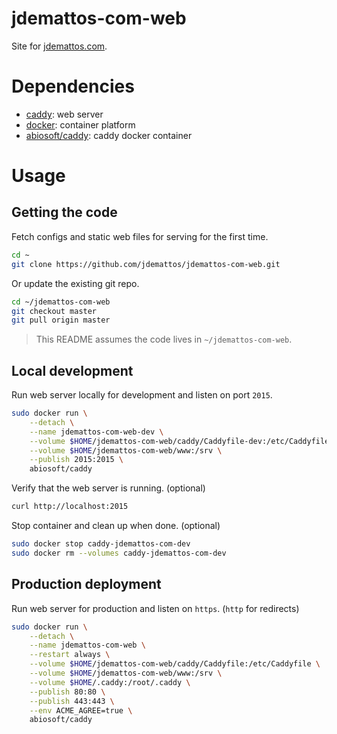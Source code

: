 # jdemattos-com-web
Site for [jdemattos.com](https://jdemattos.com).

# Dependencies
- [caddy](https://caddyserver.com/): web server
- [docker](https://www.docker.com/): container platform
- [abiosoft/caddy](https://hub.docker.com/r/abiosoft/caddy/): caddy docker container

# Usage
## Getting the code
Fetch configs and static web files for serving for the first time.

```bash
cd ~
git clone https://github.com/jdemattos/jdemattos-com-web.git
```

Or update the existing git repo.

```bash
cd ~/jdemattos-com-web
git checkout master
git pull origin master
```

> This README assumes the code lives in `~/jdemattos-com-web`.

## Local development
Run web server locally for development and listen on port `2015`.

```bash
sudo docker run \
    --detach \
    --name jdemattos-com-web-dev \
    --volume $HOME/jdemattos-com-web/caddy/Caddyfile-dev:/etc/Caddyfile \
    --volume $HOME/jdemattos-com-web/www:/srv \
    --publish 2015:2015 \
    abiosoft/caddy
```

Verify that the web server is running. (optional)

```bash
curl http://localhost:2015
```

Stop container and clean up when done. (optional)

```bash
sudo docker stop caddy-jdemattos-com-dev
sudo docker rm --volumes caddy-jdemattos-com-dev
```

## Production deployment
Run web server for production and listen on `https`. (`http` for redirects)

```bash
sudo docker run \
    --detach \
    --name jdemattos-com-web \
    --restart always \
    --volume $HOME/jdemattos-com-web/caddy/Caddyfile:/etc/Caddyfile \
    --volume $HOME/jdemattos-com-web/www:/srv \
    --volume $HOME/.caddy:/root/.caddy \
    --publish 80:80 \
    --publish 443:443 \
    --env ACME_AGREE=true \
    abiosoft/caddy
```
